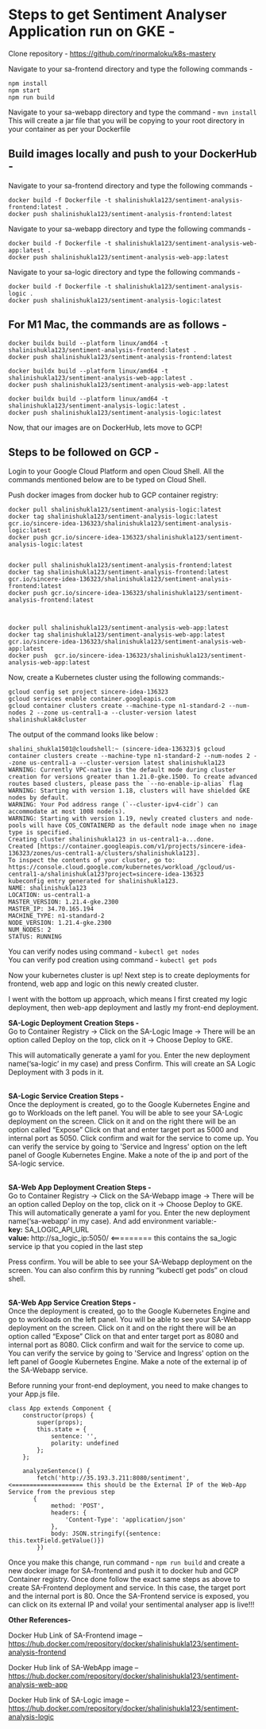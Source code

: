 
# Steps to get Sentiment Analyser Application run on GKE - 

Clone repository - https://github.com/rinormaloku/k8s-mastery

Navigate to your sa-frontend directory and type the following commands - 
```
npm install
npm start
npm run build
```

Navigate to your sa-webapp directory and type the command  - ```mvn install``` 
This will create a jar file that you will be copying to your root directory in your container as per your Dockerfile




## Build images locally and push to your DockerHub - 

Navigate to your sa-frontend directory and type the following commands - 
```
docker build -f Dockerfile -t shalinishukla123/sentiment-analysis-frontend:latest .
docker push shalinishukla123/sentiment-analysis-frontend:latest
```


Navigate to your sa-webapp directory and type the following commands - 
```
docker build -f Dockerfile -t shalinishukla123/sentiment-analysis-web-app:latest .
docker push shalinishukla123/sentiment-analysis-web-app:latest
```

Navigate to your sa-logic directory and type the following commands - 
```
docker build -f Dockerfile -t shalinishukla123/sentiment-analysis-logic .
docker push shalinishukla123/sentiment-analysis-logic:latest
```


## For M1 Mac, the commands are as follows - 

```
docker buildx build --platform linux/amd64 -t shalinishukla123/sentiment-analysis-frontend:latest .
docker push shalinishukla123/sentiment-analysis-frontend:latest

docker buildx build --platform linux/amd64 -t shalinishukla123/sentiment-analysis-web-app:latest .
docker push shalinishukla123/sentiment-analysis-web-app:latest

docker buildx build --platform linux/amd64 -t shalinishukla123/sentiment-analysis-logic:latest .
docker push shalinishukla123/sentiment-analysis-logic:latest
```

Now, that our images are on DockerHub, lets move to GCP!

## Steps to be followed on GCP -

Login to your Google Cloud Platform and open Cloud Shell. All the commands mentioned below are to be typed on Cloud Shell.

Push docker images from docker hub to GCP container registry:
```
docker pull shalinishukla123/sentiment-analysis-logic:latest
docker tag shalinishukla123/sentiment-analysis-logic:latest gcr.io/sincere-idea-136323/shalinishukla123/sentiment-analysis-logic:latest
docker push gcr.io/sincere-idea-136323/shalinishukla123/sentiment-analysis-logic:latest


docker pull shalinishukla123/sentiment-analysis-frontend:latest
docker tag shalinishukla123/sentiment-analysis-frontend:latest gcr.io/sincere-idea-136323/shalinishukla123/sentiment-analysis-frontend:latest
docker push gcr.io/sincere-idea-136323/shalinishukla123/sentiment-analysis-frontend:latest



docker pull shalinishukla123/sentiment-analysis-web-app:latest
docker tag shalinishukla123/sentiment-analysis-web-app:latest gcr.io/sincere-idea-136323/shalinishukla123/sentiment-analysis-web-app:latest
docker push  gcr.io/sincere-idea-136323/shalinishukla123/sentiment-analysis-web-app:latest
```

Now, create a Kubernetes cluster using the following commands:-

```
gcloud config set project sincere-idea-136323
gcloud services enable container.googleapis.com
gcloud container clusters create --machine-type n1-standard-2 --num-nodes 2 --zone us-central1-a --cluster-version latest shalinishuklak8cluster
```

The output of the command looks like below :
```
shalini_shukla1501@cloudshell:~ (sincere-idea-136323)$ gcloud container clusters create --machine-type n1-standard-2 --num-nodes 2 --zone us-central1-a --cluster-version latest shalinishukla123
WARNING: Currently VPC-native is the default mode during cluster creation for versions greater than 1.21.0-gke.1500. To create advanced routes based clusters, please pass the `--no-enable-ip-alias` flag
WARNING: Starting with version 1.18, clusters will have shielded GKE nodes by default.
WARNING: Your Pod address range (`--cluster-ipv4-cidr`) can accommodate at most 1008 node(s).
WARNING: Starting with version 1.19, newly created clusters and node-pools will have COS_CONTAINERD as the default node image when no image type is specified.
Creating cluster shalinishukla123 in us-central1-a...done.     
Created [https://container.googleapis.com/v1/projects/sincere-idea-136323/zones/us-central1-a/clusters/shalinishukla123].
To inspect the contents of your cluster, go to: https://console.cloud.google.com/kubernetes/workload_/gcloud/us-central1-a/shalinishukla123?project=sincere-idea-136323
kubeconfig entry generated for shalinishukla123.
NAME: shalinishukla123
LOCATION: us-central1-a
MASTER_VERSION: 1.21.4-gke.2300
MASTER_IP: 34.70.165.194
MACHINE_TYPE: n1-standard-2
NODE_VERSION: 1.21.4-gke.2300
NUM_NODES: 2
STATUS: RUNNING
```

You can verify nodes using command - ```kubectl get nodes``` <br />
You can verify pod creation using command - ```kubectl get pods```


Now your kubernetes cluster is up!
Next step is to create deployments for frontend, web app and logic on this newly created cluster.

I went with the bottom up approach, which means I first created my logic deployment, then web-app deployment and lastly my front-end deployment.


**SA-Logic Deployment Creation Steps -** <br />
Go to Container Registry -> Click on the SA-Logic Image -> There will be an option called Deploy on the top, click on it -> Choose Deploy to GKE. <br />

This will automatically generate a yaml for you. Enter the new deployment name(‘sa-logic’ in my case) and press Confirm. This will create an SA Logic Deployment with 3 pods in it.
<br /><br />

**SA-Logic Service Creation Steps -** <br />
Once the deployment is created, go to the Google Kubernetes Engine and go to Workloads on the left panel.
You will be able to see your SA-Logic deployment on the screen. Click on it and on the right there will be an option called “Expose”
Click on that and enter target port as 5000 and internal port as 5050. Click confirm and wait for the service to come up.
You can verify the service by going to 'Service and Ingress' option on the left panel of Google Kubernetes Engine. 
Make a note of the ip and port of the SA-logic service.
<br /><br />

**SA-Web App Deployment Creation Steps -** <br />
Go to Container Registry -> Click on the SA-Webapp image -> There will be an option called Deploy on the top, click on it -> Choose Deploy to GKE. <br />
This will automatically generate a yaml for you. Enter the new deployment name(‘sa-webapp’ in my case). 
And add environment variable:-   <br />
**key:** SA_LOGIC_API_URL     <br />
**value:** http://sa_logic_ip:5050/     <========= this contains the sa_logic service ip that you copied in the last step  <br />

Press confirm. You will be able to see your SA-Webapp deployment on the screen. You can also confirm this by running “kubectl get pods” on cloud shell.
<br /><br />

**SA-Web App Service Creation Steps -** <br />
Once the deployment is created, go to the Google Kubernetes Engine and go to workloads on the left panel.
You will be able to see your SA-Webapp deployment on the screen. Click on it and on the right there will be an option called “Expose”
Click on that and enter target port as 8080 and internal port as 8080. Click confirm and wait for the service to come up.
You can verify the service by going to 'Service and Ingress' option on the left panel of Google Kubernetes Engine. Make a note of the external ip of the SA-Webapp service.
<br />

Before running your front-end deployment, you need to make changes to your App.js file.  <br />
```
class App extends Component {
    constructor(props) {
        super(props);
        this.state = {
            sentence: '',
            polarity: undefined
        };
    };

    analyzeSentence() {
        fetch('http://35.193.3.211:8080/sentiment',            <==================== this should be the External IP of the Web-App Service from the previous step
       { 
            method: 'POST',
            headers: {
                'Content-Type': 'application/json'
            },
            body: JSON.stringify({sentence: this.textField.getValue()})
        })
```
Once you make this change, run command - ```npm run build``` and create a new docker image for SA-frontend and push it to docker hub and GCP Container registry. Once done follow the exact same steps as above to create SA-Frontend deployment and service. In this case, the target port and the internal port is 80. Once the SA-Frontend service is exposed, you can click on its external IP and voila! your sentimental analyser app is live!!!
<br />

**Other References-**

Docker Hub Link of SA-Frontend image – 
https://hub.docker.com/repository/docker/shalinishukla123/sentiment-analysis-frontend


Docker Hub link of SA-WebApp image – 
https://hub.docker.com/repository/docker/shalinishukla123/sentiment-analysis-web-app


Docker Hub link of SA-Logic image – 
https://hub.docker.com/repository/docker/shalinishukla123/sentiment-analysis-logic
